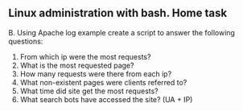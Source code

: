 ## Linux administration with bash. Home task
B. Using Apache log example create a script to answer the following questions:
1. From which ip were the most requests? 
2. What is the most requested page? 
3. How many requests were there from each ip? 
4. What non-existent pages were clients referred to? 
5. What time did site get the most requests? 
6. What search bots have accessed the site? (UA + IP)
